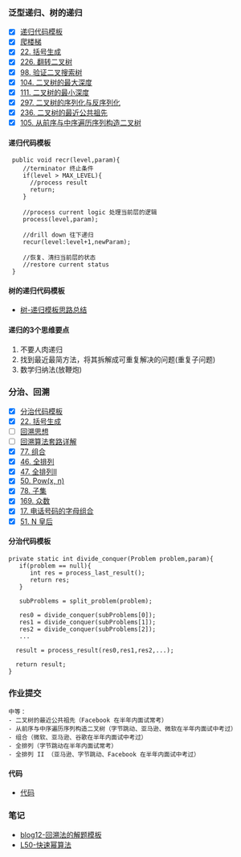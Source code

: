 ### 泛型递归、树的递归

- [X] [递归代码模板](https://shimo.im/docs/EICAr9lRPUIPHxsH/read)
- [X] [爬楼梯](https://leetcode-cn.com/problems/climbing-stairs/)
- [X] [22. 括号生成](https://leetcode-cn.com/problems/generate-parentheses/)
- [X] [226. 翻转二叉树](https://leetcode-cn.com/problems/invert-binary-tree/description/)
- [X] [98. 验证二叉搜索树](https://leetcode-cn.com/problems/validate-binary-search-tree/)
- [X] [104. 二叉树的最大深度](https://leetcode-cn.com/problems/maximum-depth-of-binary-tree/)
- [X] [111. 二叉树的最小深度](https://leetcode-cn.com/problems/minimum-depth-of-binary-tree/)
- [X] [297. 二叉树的序列化与反序列化](https://leetcode-cn.com/problems/serialize-and-deserialize-binary-tree/)
- [X] [236. 二叉树的最近公共祖先](https://leetcode-cn.com/problems/lowest-common-ancestor-of-a-binary-tree/)
- [X] [105. 从前序与中序遍历序列构造二叉树](https://leetcode-cn.com/problems/construct-binary-tree-from-preorder-and-inorder-traversal/)

#### 递归代码模板
```
 public void recr(level,param){
    //terminator 终止条件
    if(level > MAX_LEVEL){
      //process result
      return;
    }
    
    //process current logic 处理当前层的逻辑
    process(level,param);
    
    //drill down 往下递归
    recur(level:level+1,newParam);
    
    //恢复、清扫当前层的状态
    //restore current status
 }
```

#### 树的递归代码模板

- [树-递归模板思路总结](https://blog.csdn.net/qq_43539599/article/details/104531204)


#### 递归的3个思维要点
1. 不要人肉递归
2. 找到最近最简方法，将其拆解成可重复解决的问题(重复子问题)
3. 数学归纳法(放鞭炮)



### 分治、回溯
- [X] [分治代码模板](https://shimo.im/docs/zvlDqLLMFvcAF79A/read)
- [X] [22. 括号生成](https://leetcode-cn.com/problems/generate-parentheses/)
- [ ] [回溯思想](https://www.geeksforgeeks.org/backtracking-introduction/)
- [ ] [回溯算法套路详解](https://zhuanlan.zhihu.com/p/93530380)  
- [X] [77. 组合](https://leetcode-cn.com/problems/combinations/)
- [X] [46. 全排列](https://leetcode-cn.com/problems/permutations/)
- [X] [47. 全排列II](https://leetcode-cn.com/problems/permutations-ii/)
- [X] [50. Pow(x, n)](https://leetcode-cn.com/problems/powx-n/)
- [X] [78. 子集](https://leetcode-cn.com/problems/subsets/)
- [X] [169. 众数](https://leetcode-cn.com/problems/majority-element/description/)
- [X] [17. 电话号码的字母组合](https://leetcode-cn.com/problems/letter-combinations-of-a-phone-number/) 
- [X] [51. N 皇后](https://leetcode-cn.com/problems/n-queens/)

#### 分治代码模板

```
private static int divide_conquer(Problem problem,param){
   if(problem == null){
      int res = process_last_result();
      return res;
   }
   
   subProblems = split_problem(problem);
   
   res0 = divide_conquer(subProblems[0]);
   res1 = divide_conquer(subProblems[1]);
   res2 = divide_conquer(subProblems[2]);
   ...
   
  result = process_result(res0,res1,res2,...);
  
  return result;
}
```

### 作业提交

```
中等：
- 二叉树的最近公共祖先（Facebook 在半年内面试常考）
- 从前序与中序遍历序列构造二叉树（字节跳动、亚马逊、微软在半年内面试中考过）
- 组合（微软、亚马逊、谷歌在半年内面试中考过）
- 全排列（字节跳动在半年内面试常考）
- 全排列 II （亚马逊、字节跳动、Facebook 在半年内面试中考过）
```
#### 代码
- [代码](/src/main/java/com/someecho/algorithm/practice/week01)

### 笔记
- [blog12-回溯法的解题模板](/md/blog12-回溯法的解题模板.md)
- [L50-快速幂算法](/md/L50-快速幂算法.md)